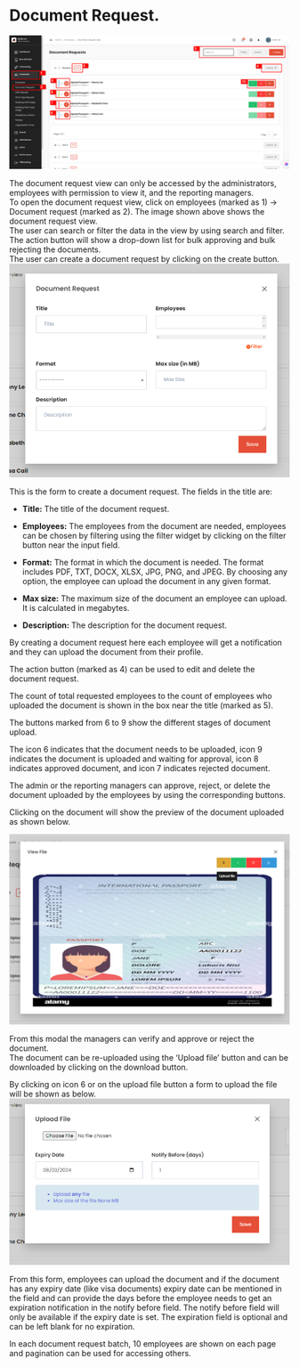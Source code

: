 # **Document Request.**
![alt text](media/image-25.png)

The document request view can only be accessed by the administrators, employees with permission to view it, and the reporting managers.  
To open the document request view, click on employees (marked as 1\) → Document request (marked as 2). The image shown above shows the document request view.  
The user can search or filter the data in the view by using search and filter. The action button will show a drop-down list for bulk approving and bulk rejecting the documents.   
The user can create a document request by clicking on the create button.  
![alt text](media/image-26.png)

This is the form to create a document request. The fields in the title are:

* **Title:** The title of the document request.  
    
* **Employees:** The employees from the document are needed, employees can be chosen by filtering using the filter widget by clicking on the filter button near the input field.  
    
* **Format:** The format in which the document is needed. The format includes PDF, TXT, DOCX, XLSX, JPG, PNG, and JPEG. By choosing any option, the employee can upload the document in any given format.  
    
* **Max size:** The maximum size of the document an employee can upload. It is calculated in megabytes.  
    
* **Description:** The description for the document request.

By creating a document request here each employee will get a notification and they can upload the document from their profile.


The action button (marked as 4\) can be used to edit and delete the document request.


The count of total requested employees to the count of employees who uploaded the document is shown in the box near the title (marked as 5).


The buttons marked from 6 to 9 show the different stages of document upload.

The icon 6 indicates that the document needs to be uploaded, icon 9 indicates the document is uploaded and waiting for approval, icon 8 indicates approved document, and icon 7 indicates rejected document. 


The admin or the reporting managers can approve, reject, or delete the document uploaded by the employees by using the corresponding buttons.


Clicking on the document will show the preview of the document uploaded as shown below.

![alt text](media/image-27.png)

From this modal the managers can verify and approve or reject the document.  
The document can be re-uploaded using the ‘Upload file’ button and can be downloaded by clicking on the download button.

By clicking on icon 6 or on the upload file button a form to upload the file will be shown as below.  
![alt text](media/image-28.png)

From this form, employees can upload the document and if the document has any expiry date (like visa documents) expiry date can be mentioned in the field and can provide the days before the employee needs to get an expiration notification in the notify before field. The notify before field will only be available if the expiry date is set. The expiration field is optional and can be left blank for no expiration.

In each document request batch, 10 employees are shown on each page and pagination can be used for accessing others.
